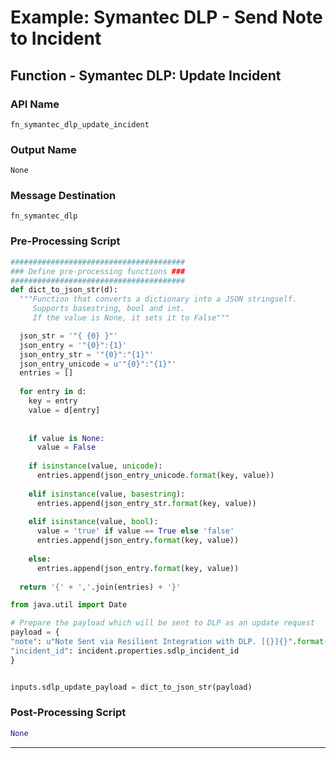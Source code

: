 <!--
    DO NOT MANUALLY EDIT THIS FILE
    THIS FILE IS AUTOMATICALLY GENERATED WITH resilient-sdk codegen
-->

# Example: Symantec DLP - Send Note to Incident

## Function - Symantec DLP: Update Incident

### API Name
`fn_symantec_dlp_update_incident`

### Output Name
`None`

### Message Destination
`fn_symantec_dlp`

### Pre-Processing Script
```python
#######################################
### Define pre-processing functions ###
#######################################
def dict_to_json_str(d):
  """Function that converts a dictionary into a JSON stringself.
     Supports basestring, bool and int.
     If the value is None, it sets it to False"""

  json_str = '"{ {0} }"'
  json_entry = '"{0}":{1}'
  json_entry_str = '"{0}":"{1}"'
  json_entry_unicode = u'"{0}":"{1}"'
  entries = [] 
  
  for entry in d:
    key = entry
    value = d[entry]
    
      
    if value is None:
      value = False
      
    if isinstance(value, unicode):
      entries.append(json_entry_unicode.format(key, value))
      
    elif isinstance(value, basestring):
      entries.append(json_entry_str.format(key, value))
    
    elif isinstance(value, bool):
      value = 'true' if value == True else 'false'
      entries.append(json_entry.format(key, value))
    
    else:
      entries.append(json_entry.format(key, value))
  
  return '{' + ','.join(entries) + '}'

from java.util import Date

# Prepare the payload which will be sent to DLP as an update request
payload = {
"note": u"Note Sent via Resilient Integration with DLP. [{}]{}".format(Date(), rule.properties.sdlp_note_to_be_sent or "Default Note from Resilient"),
"incident_id": incident.properties.sdlp_incident_id
}


inputs.sdlp_update_payload = dict_to_json_str(payload)
```

### Post-Processing Script
```python
None
```

---

